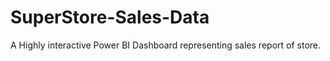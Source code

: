 # SuperStore-Sales-Data
 A Highly interactive Power BI Dashboard representing sales report of store. 
